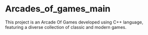 # Arcades_of_games_main
This project is an Arcade Of Games developed using C++ language, featuring a diverse collection of classic and modern games.
